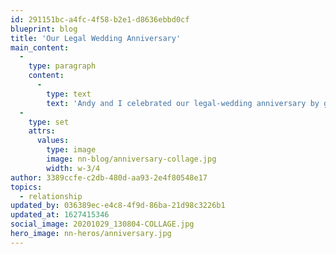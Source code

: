 ```yaml
---
id: 291151bc-a4fc-4f58-b2e1-d8636ebbd0cf
blueprint: blog
title: 'Our Legal Wedding Anniversary'
main_content:
  -
    type: paragraph
    content:
      -
        type: text
        text: 'Andy and I celebrated our legal-wedding anniversary by going out for minigolf! '
  -
    type: set
    attrs:
      values:
        type: image
        image: nn-blog/anniversary-collage.jpg
        width: w-3/4
author: 3389ccfe-c2db-480d-aa93-2e4f80548e17
topics:
  - relationship
updated_by: 036389ec-e4c8-4f9d-86ba-21d98c3226b1
updated_at: 1627415346
social_image: 20201029_130804-COLLAGE.jpg
hero_image: nn-heros/anniversary.jpg
---
```

